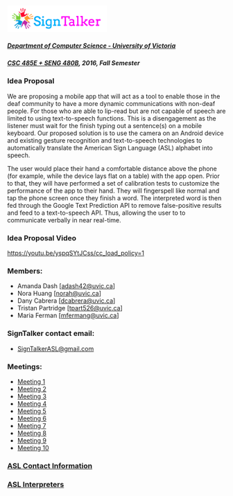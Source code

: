 ![Alt text](images/signtalkerlogo.png)

##### [Department of Computer Science - University of Victoria](http://www.csc.uvic.ca/)
##### [CSC 485E + SENG 480B](https://heat.csc.uvic.ca/coview/outline/2016/Fall/CSC/485E), 2016, Fall Semester

### Idea Proposal

We are proposing a mobile app that will act as a tool to enable those in the deaf community to have a more dynamic communications with non-deaf people.  For those who are able to lip-read but are not capable of speech are limited to using text-to-speech functions.  This is a disengagement as the listener must wait for the finish typing out a sentence(s) on a mobile keyboard.  Our proposed solution is to use the camera on an Android device and existing gesture recognition and text-to-speech technologies to automatically translate the American Sign Language (ASL) alphabet into speech.

The user would place their hand a comfortable distance above the phone (for example, while the device lays flat on a table) with the app open.  Prior to that, they will have performed a set of calibration tests to customize the performance of the app to their hand.  They will fingerspell like normal and tap the phone screen once they finish a word.  The interpreted word is then fed through the Google Text Prediction API to remove false-positive results and feed to a text-to-speech API.  Thus, allowing the user to to communicate verbally in near real-time.

### Idea Proposal Video

https://youtu.be/yspqSYtJCss/cc_load_policy=1

### Members:

- Amanda Dash [adash42@uvic.ca]
- Nora Huang [norah@uvic.ca]
- Dany Cabrera [dcabrera@uvic.ca]
- Tristan Partridge [tpart526@uvic.ca]
- Maria Ferman [mfermang@uvic.ca]

### SignTalker contact email:

- SignTalkerASL@gmail.com

### Meetings:

-  [Meeting 1](https://github.com/TaniaFerman/SignTalker/blob/master/meetings/Meeting1.md)
-  [Meeting 2](https://github.com/TaniaFerman/SignTalker/blob/master/meetings/Meeting2.md)
-  [Meeting 3](https://github.com/TaniaFerman/SignTalker/blob/master/meetings/Meeting3.md)
-  [Meeting 4](https://github.com/TaniaFerman/SignTalker/blob/master/meetings/Meeting4.md)
-  [Meeting 5](https://github.com/TaniaFerman/SignTalker/blob/master/meetings/Meeting5.md)
-  [Meeting 6](https://github.com/TaniaFerman/SignTalker/blob/master/meetings/Meeting6.md)
-  [Meeting 7](https://github.com/TaniaFerman/SignTalker/blob/master/meetings/Meeting7.md)
-  [Meeting 8](https://github.com/TaniaFerman/SignTalker/blob/master/meetings/Meeting8.md)
-  [Meeting 9](https://github.com/TaniaFerman/SignTalker/blob/master/meetings/Meeting9.md)
-  [Meeting 10](https://github.com/TaniaFerman/SignTalker/blob/master/meetings/Meeting10.md)

### [ASL Contact Information](https://github.com/TaniaFerman/SignTalker/blob/master/docs/findingASLusers.md)

### [ASL Interpreters](https://github.com/TaniaFerman/SignTalker/blob/master/docs/ASLInterpreters.md)


